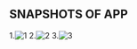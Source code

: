 SNAPSHOTS OF APP
-----------------------------
1.![1](https://user-images.githubusercontent.com/78656126/229284256-07ebb8b8-7346-4fd1-b642-100a4943f3cf.png)
2.![2](https://user-images.githubusercontent.com/78656126/229284271-b1567493-1264-463c-90c4-48c4e7fd1a4f.png)
3.![3](https://user-images.githubusercontent.com/78656126/229284280-8d07fe5a-d423-409d-bf0a-234f43f2efd8.png)
